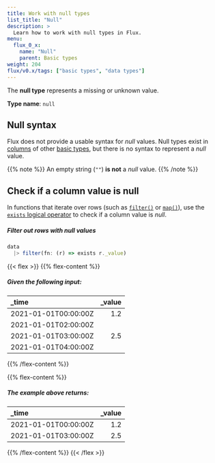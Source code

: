 ```yaml
---
title: Work with null types
list_title: "Null"
description: >
  Learn how to work with null types in Flux.
menu:
  flux_0_x:
    name: "Null"
    parent: Basic types
weight: 204
flux/v0.x/tags: ["basic types", "data types"]
---
```


The **null type** represents a missing or unknown value.

**Type name**: `null`

## Null syntax
Flux does not provide a usable syntax for _null_ values.
Null types exist in [columns](/flux/v0.x/get-started/data-model/#column) of
other [basic types](/flux/v0.x/data-types/basic/), but there is no syntax to
represent a _null_ value.

{{% note %}}
An empty string (`""`) **is not** a _null_ value.
{{% /note %}}

## Check if a column value is null
In functions that iterate over rows (such as [`filter()`](/flux/v0.x/stdlib/universe/filter/)
or [`map()`](/flux/v0.x/stdlib/universe/map/)), use the
[`exists` logical operator](/flux/v0.x/spec/operators/#logical-operators) to check
if a column value is _null_.

##### Filter out rows with null values
```js
data
  |> filter(fn: (r) => exists r._value)
```

{{< flex >}}
{{% flex-content %}}
##### Given the following input:
| \_time               | \_value |
| :------------------- | ------: |
| 2021-01-01T00:00:00Z |     1.2 |
| 2021-01-01T02:00:00Z |         |
| 2021-01-01T03:00:00Z |     2.5 |
| 2021-01-01T04:00:00Z |         |
{{% /flex-content %}}

{{% flex-content %}}
##### The example above returns:
| \_time               | \_value |
| :------------------- | ------: |
| 2021-01-01T00:00:00Z |     1.2 |
| 2021-01-01T03:00:00Z |     2.5 |
{{% /flex-content %}}
{{< /flex >}}

